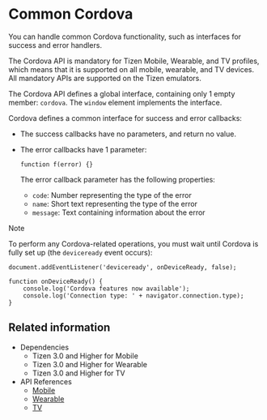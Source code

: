 # Common Cordova

You can handle common Cordova functionality, such as interfaces for success and error handlers.

The Cordova API is mandatory for Tizen Mobile, Wearable, and TV profiles, which means that it is supported on all mobile, wearable, and TV devices. All mandatory APIs are supported on the Tizen emulators.

The Cordova API defines a global interface, containing only 1 empty member: `cordova`. The `window` element implements the interface.

Cordova defines a common interface for success and error callbacks:

- The success callbacks have no parameters, and return no value.

- The error callbacks have 1 parameter:

  ```
  function f(error) {}
  ```

  The error callback parameter has the following properties:

  - `code`: Number representing the type of the error
  - `name`: Short text representing the type of the error
  - `message`: Text containing information about the error

> [!NOTE]
> To perform any Cordova-related operations, you must wait until Cordova is fully set up (the `deviceready` event occurs):
> ```
> document.addEventListener('deviceready', onDeviceReady, false);
>
> function onDeviceReady() {
>     console.log('Cordova features now available');
>     console.log('Connection type: ' + navigator.connection.type);
> }
> ```



## Related information
* Dependencies
  - Tizen 3.0 and Higher for Mobile
  - Tizen 3.0 and Higher for Wearable
  - Tizen 3.0 and Higher for TV
* API References
  - [Mobile](../../api/latest/device_api/mobile/tizen/cordova/cordova.html)
  - [Wearable](../../api/latest/device_api/wearable/tizen/cordova/cordova.html)
  - [TV](../../api/latest/device_api/tv/tizen/cordova/cordova.html)
